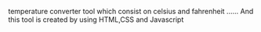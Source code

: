 temperature converter tool which consist on celsius and fahrenheit ......
And this tool is created by using HTML,CSS and Javascript
